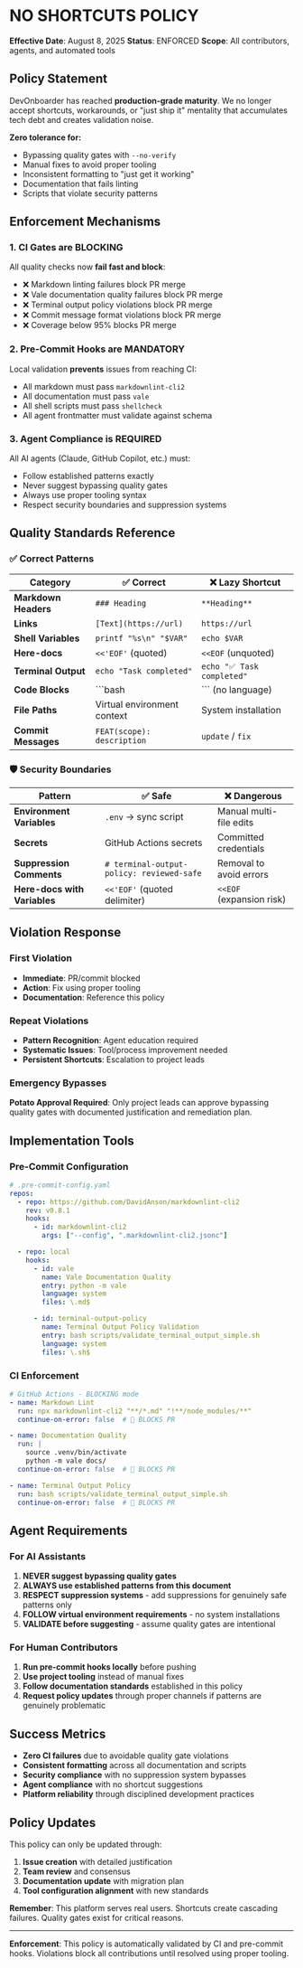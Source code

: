 # NO SHORTCUTS POLICY

**Effective Date**: August 8, 2025
**Status**: ENFORCED
**Scope**: All contributors, agents, and automated tools

## Policy Statement

DevOnboarder has reached **production-grade maturity**. We no longer accept shortcuts, workarounds, or "just ship it" mentality that accumulates tech debt and creates validation noise.

**Zero tolerance for:**

- Bypassing quality gates with `--no-verify`
- Manual fixes to avoid proper tooling
- Inconsistent formatting to "just get it working"
- Documentation that fails linting
- Scripts that violate security patterns

## Enforcement Mechanisms

### 1. CI Gates are BLOCKING

All quality checks now **fail fast and block**:

- ❌ Markdown linting failures block PR merge
- ❌ Vale documentation quality failures block PR merge
- ❌ Terminal output policy violations block PR merge
- ❌ Commit message format violations block PR merge
- ❌ Coverage below 95% blocks PR merge

### 2. Pre-Commit Hooks are MANDATORY

Local validation **prevents** issues from reaching CI:

- All markdown must pass `markdownlint-cli2`
- All documentation must pass `vale`
- All shell scripts must pass `shellcheck`
- All agent frontmatter must validate against schema

### 3. Agent Compliance is REQUIRED

All AI agents (Claude, GitHub Copilot, etc.) must:

- Follow established patterns exactly
- Never suggest bypassing quality gates
- Always use proper tooling syntax
- Respect security boundaries and suppression systems

## Quality Standards Reference

### ✅ Correct Patterns

| Category | ✅ Correct | ❌ Lazy Shortcut |
|----------|-----------|------------------|
| **Markdown Headers** | `### Heading` | `**Heading**` |
| **Links** | `[Text](https://url)` | `https://url` |
| **Shell Variables** | `printf "%s\n" "$VAR"` | `echo $VAR` |
| **Here-docs** | `<<'EOF'` (quoted) | `<<EOF` (unquoted) |
| **Terminal Output** | `echo "Task completed"` | `echo "✅ Task completed"` |
| **Code Blocks** | \`\`\`bash | \`\`\` (no language) |
| **File Paths** | Virtual environment context | System installation |
| **Commit Messages** | `FEAT(scope): description` | `update` / `fix` |

### 🛡️ Security Boundaries

| Pattern | ✅ Safe | ❌ Dangerous |
|---------|---------|-------------|
| **Environment Variables** | `.env` → sync script | Manual multi-file edits |
| **Secrets** | GitHub Actions secrets | Committed credentials |
| **Suppression Comments** | `# terminal-output-policy: reviewed-safe` | Removal to avoid errors |
| **Here-docs with Variables** | `<<'EOF'` (quoted delimiter) | `<<EOF` (expansion risk) |

## Violation Response

### First Violation

- **Immediate**: PR/commit blocked
- **Action**: Fix using proper tooling
- **Documentation**: Reference this policy

### Repeat Violations

- **Pattern Recognition**: Agent education required
- **Systematic Issues**: Tool/process improvement needed
- **Persistent Shortcuts**: Escalation to project leads

### Emergency Bypasses

**Potato Approval Required**: Only project leads can approve bypassing quality gates with documented justification and remediation plan.

## Implementation Tools

### Pre-Commit Configuration

```yaml
# .pre-commit-config.yaml
repos:
  - repo: https://github.com/DavidAnson/markdownlint-cli2
    rev: v0.8.1
    hooks:
      - id: markdownlint-cli2
        args: ["--config", ".markdownlint-cli2.jsonc"]

  - repo: local
    hooks:
      - id: vale
        name: Vale Documentation Quality
        entry: python -m vale
        language: system
        files: \.md$

      - id: terminal-output-policy
        name: Terminal Output Policy Validation
        entry: bash scripts/validate_terminal_output_simple.sh
        language: system
        files: \.sh$
```

### CI Enforcement

```yaml
# GitHub Actions - BLOCKING mode
- name: Markdown Lint
  run: npx markdownlint-cli2 "**/*.md" "!**/node_modules/**"
  continue-on-error: false  # 🔐 BLOCKS PR

- name: Documentation Quality
  run: |
    source .venv/bin/activate
    python -m vale docs/
  continue-on-error: false  # 🔐 BLOCKS PR

- name: Terminal Output Policy
  run: bash scripts/validate_terminal_output_simple.sh
  continue-on-error: false  # 🔐 BLOCKS PR
```

## Agent Requirements

### For AI Assistants

1. **NEVER suggest bypassing quality gates**
2. **ALWAYS use established patterns from this document**
3. **RESPECT suppression systems** - add suppressions for genuinely safe patterns only
4. **FOLLOW virtual environment requirements** - no system installations
5. **VALIDATE before suggesting** - assume quality gates are intentional

### For Human Contributors

1. **Run pre-commit hooks locally** before pushing
2. **Use project tooling** instead of manual fixes
3. **Follow documentation standards** established in this policy
4. **Request policy updates** through proper channels if patterns are genuinely problematic

## Success Metrics

- **Zero CI failures** due to avoidable quality gate violations
- **Consistent formatting** across all documentation and scripts
- **Security compliance** with no suppression system bypasses
- **Agent compliance** with no shortcut suggestions
- **Platform reliability** through disciplined development practices

## Policy Updates

This policy can only be updated through:

1. **Issue creation** with detailed justification
2. **Team review** and consensus
3. **Documentation update** with migration plan
4. **Tool configuration alignment** with new standards

**Remember**: This platform serves real users. Shortcuts create cascading failures. Quality gates exist for critical reasons.

---

**Enforcement**: This policy is automatically validated by CI and pre-commit hooks. Violations block all contributions until resolved using proper tooling.

